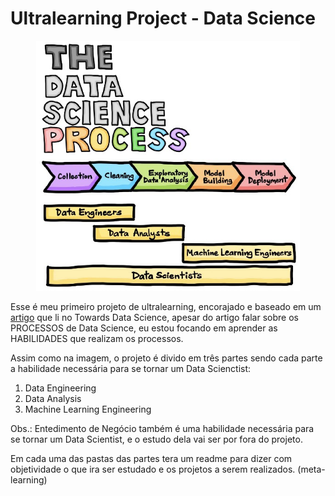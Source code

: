 # Ultralearning Project - Data Science

<p align="center"><img  src='readme-images/dataScienceProcess.jpeg' widht=400px height=400px ></p>

Esse é meu primeiro projeto de ultralearning, encorajado e baseado em um [artigo](https://towardsdatascience.com/the-data-science-process-a19eb7ebc41b) que li no Towards Data Science, apesar do artigo falar sobre os PROCESSOS de Data Science, eu estou focando em aprender as HABILIDADES que realizam os processos. 

Assim como na imagem, o projeto é divido em três partes sendo cada parte a habilidade necessária para se tornar um Data Scienctist: 

1. Data Engineering
2. Data Analysis
3. Machine Learning Engineering

Obs.: Entedimento de Negócio também é uma habilidade necessária para se tornar um Data Scientist, e o estudo dela vai ser por fora do projeto. 

Em cada uma das pastas das partes tera um readme para dizer com objetividade o que ira ser estudado e os projetos a serem realizados. (meta-learning)

